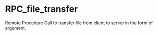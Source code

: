 # RPC_file_transfer
Remote Procedure Call to transfer file from client to server in the form of argument.
